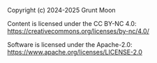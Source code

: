 Copyright (c) 2024-2025 Grunt Moon

Content is licensed under the CC BY-NC 4.0:  https://creativecommons.org/licenses/by-nc/4.0/

Software is licensed under the Apache-2.0: https://www.apache.org/licenses/LICENSE-2.0
